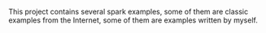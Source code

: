 This project contains several spark examples, some of them are classic examples from the Internet, some of them are examples written by myself. 

